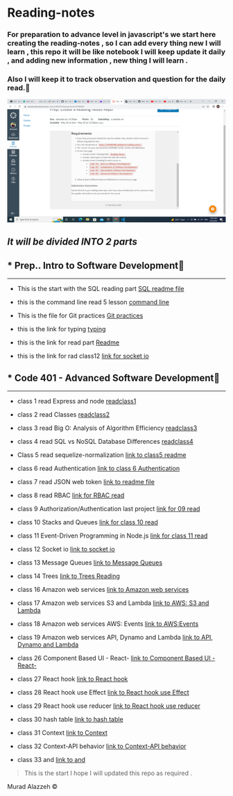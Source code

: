# Reading-notes 
### For preparation to advance level in javascript's we start here creating the reading-notes , so I can add every thing new I will learn , this repo it will be like notebook I will keep update it daily , and adding new information , new thing I will learn .
### Also I will keep it to track observation and question for the daily read.📓

![link](./image/read%20note.png)

## ***It will be divided INTO 2 parts*** 
## * Prep.. Intro to Software Development📕
------------------------------------------------
* This is the start with the SQL reading part [SQL readme file](./Prep../SQL.md)
* this is the command line read 5 lesson [command line ](./Prep../Command%20line.md)
* This is the file for Git practices [Git practices](./Prep../GIT%20Practice.md)





* this is the link for typing [typing](./Prep../typing.md)

* this is the link for read part [Readme](./Prep../read.md)




* this is the link for rad class12 [link for socket io](./code401/class12.md)





## * Code 401 - Advanced Software Development📘
-----------------------------------------
* class 1 read Express and node [readclass1](./code401/Class1.md)
* class 2 read Classes [readclass2](./code401/Class2.md)
 




* class 3 read Big O: Analysis of Algorithm Efficiency  [readclass3](./code401/class3.md)
* class 4 read SQL vs NoSQL Database Differences  [readclass4](./code401/class4.md)
* Class 5 read sequelize-normalization  [link to class5 readme](./code401/Class5.md)







* class 6 read Authentication [link to class 6 Authentication](./code401/class6.md)
* class 7 read JSON web token [link to readme file ](./code401/class7.md)

* class 8 read RBAC [link for RBAC read](./code401/class8.md)
* class 9 Authorization/Authentication last project [link for 09 read](./code401/class9.md)
* class 10 Stacks and Queues [link for class 10 read](./code401/class10.md)
* class 11 Event-Driven Programming in Node.js [link for class 11 read](./code401/class11.md)
* class 12 Socket io [link to socket io](./code401/class12.md)
* class 13 Message Queues [link to Message Queues](./code401/class13.md)
* class 14  Trees [link to  Trees Reading](./code401/class14.md)
* class 16  Amazon web services [link to  Amazon web services](./code401/class16.md)
* class 17 Amazon web services S3 and Lambda [link to AWS: S3 and Lambda](./code401/class17.md)
* class 18 Amazon web services AWS: Events  [link to AWS:Events ](./code401/class18.md)
* class 19 Amazon web services API, Dynamo and Lambda  [link to API, Dynamo and Lambda](./code401/class19.md)

* class 26 Component Based UI - React-  [link to Component Based UI - React-](./code401/class26.md)
* class 27 React hook   [link to React hook ](./code401/class27.md)
* class 28 React hook use Effect   [link to React hook use Effect ](./code401/class28.md)
* class 29 React hook use reducer   [link to React hook use reducer ](./code401/class29.md)
* class 30 hash table  [link to hash table ](./code401/class30.md)
* class 31 Context [link to Context ](./code401/class31.md)
* class 32 Context-API behavior [link to Context-API behavior ](./code401/class32.md)
* class 33 <Login /> and <Auth /> [link to <Login /> and <Auth /> ](./code401/class33.md)

> This is the start I hope I will updated this repo as required . 

Murad Alazzeh ©️


